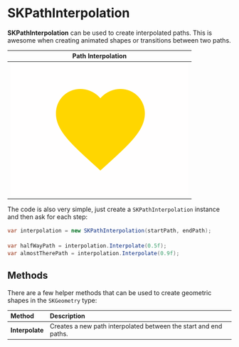 # SKPathInterpolation

**SKPathInterpolation** can be used to create interpolated paths. This is awesome when creating animated shapes or transitions between two paths.

| Path Interpolation |
| :----------------: |
| ![Path Interpolation][interpolation] |

The code is also very simple, just create a `SKPathInterpolation` instance and then ask for each step:

```csharp
var interpolation = new SKPathInterpolation(startPath, endPath);

var halfWayPath = interpolation.Interpolate(0.5f);
var almostTherePath = interpolation.Interpolate(0.9f);
```

## Methods

There are a few helper methods that can be used to create geometric shapes in the `SKGeometry` type:

| Method           | Description |
| :--------------- | :---------- |
| **Interpolate**  | Creates a new path interpolated between the start and end paths. |


[interpolation]: ../images/extended/skpathinterpolation/interpolation.gif
